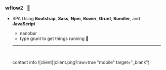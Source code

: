 ### wflow<kbd>2</kbd> &nbsp; :rocket:

- SPA Using **Bootstrap**, **Sass**, **Npm**, **Bower**, **Grunt**, **Bundler**, and **JavaScript**
  - nanobar
  - type grunt to get things running :feet:
  
  
  
  <hr />
  
  <br />
  
  contact info
  ![client](client.png?raw=true "mobile" target="_blank")





  

  



 







